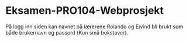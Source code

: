 # Eksamen-PRO104-Webprosjekt

På logg inn siden kan navnet på lærerene Rolando og Eivind bli brukt som både brukernavn og passord (Kun små bokstaver).
